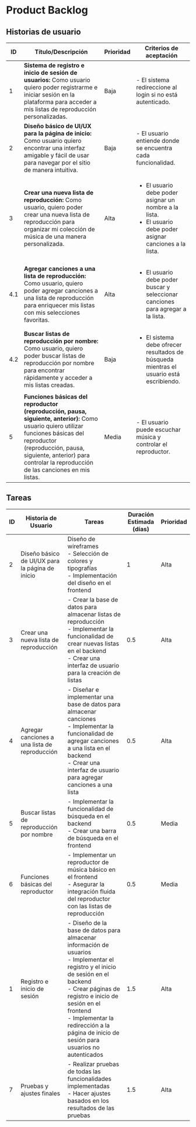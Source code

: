 # Product Backlog

## Historias de usuario

|ID|Título/Descripción|Prioridad|Criterios de aceptación|
|-|-|-|-|
|1|**Sistema de registro e inicio de sesión de usuarios:** Como usuario	quiero poder registrarme e iniciar sesión en la plataforma	para acceder a mis listas de reproducción personalizadas.|Baja|- El sistema redireccione al login si no está autenticado.|
|2|**Diseño básico de UI/UX para la página de inicio:** Como usuario	quiero encontrar una interfaz amigable y fácil de usar	para navegar por el sitio de manera intuitiva.|Baja|- El usuario entiende donde se encuentra cada funcionalidad.|
|3|**Crear una nueva lista de reproducción:** Como usuario, quiero poder crear una nueva lista de reproducción para organizar mi colección de música de una manera personalizada.|Alta|<ul><li>El usuario debe poder asignar un nombre a la lista.</li><li>El usuario debe poder asignar canciones a la lista.</li></ul>|
|4.1|**Agregar canciones a una lista de reproducción:** Como usuario, quiero poder agregar canciones a una lista de reproducción para enriquecer mis listas con mis selecciones favoritas.|Alta|<ul><li>El usuario debe poder buscar y seleccionar canciones para agregar a la lista.</li></ul>|
|4.2|**Buscar listas de reproducción por nombre:** Como usuario, quiero poder buscar listas de reproducción por nombre para encontrar rápidamente y acceder a mis listas creadas.|Baja|<ul><li>El sistema debe ofrecer resultados de búsqueda mientras el usuario está escribiendo.</li></ul>|
|5|**Funciones básicas del reproductor (reproducción, pausa, siguiente, anterior):** Como usuario	quiero utilizar funciones básicas del reproductor (reproducción, pausa, siguiente, anterior)	para controlar la reproducción de las canciones en mis listas.|Media|- El usuario puede escuchar música y controlar el reproductor.|

## Tareas

|ID|Historia de Usuario|	Tareas|Duración Estimada (días)|Prioridad|
|-|-|-|-|-|
|2|	Diseño básico de UI/UX para la página de inicio | Diseño de wireframes <br> - Selección de colores y tipografías <br> - Implementación del diseño en el frontend	|1|	Alta|
|3|	Crear una nueva lista de reproducción |- Crear la base de datos para almacenar listas de reproducción <br> - Implementar la funcionalidad de crear nuevas listas en el backend <br> - Crear una interfaz de usuario para la creación de listas	|0.5|	Alta|
|4|	Agregar canciones a una lista de reproducción	|- Diseñar e implementar una base de datos para almacenar canciones <br> - Implementar la funcionalidad de agregar canciones a una lista en el backend <br> - Crear una interfaz de usuario para agregar canciones a una lista	|0.5|	Alta|
|5|	Buscar listas de reproducción por nombre	|- Implementar la funcionalidad de búsqueda en el backend <br> - Crear una barra de búsqueda en el frontend	|0.5|	Media|
|6|	Funciones básicas del reproductor	|- Implementar un reproductor de música básico en el frontend <br> - Asegurar la integración fluida del reproductor con las listas de reproducción	|0.5|	Media|
|1|	Registro e inicio de sesión	|- Diseño de la base de datos para almacenar información de usuarios <br> - Implementar el registro y el inicio de sesión en el backend <br> - Crear páginas de registro e inicio de sesión en el frontend <br> - Implementar la redirección a la página de inicio de sesión para usuarios no autenticados	|1.5|	Alta|
|7|	Pruebas y ajustes finales	|- Realizar pruebas de todas las funcionalidades implementadas <br> - Hacer ajustes basados en los resultados de las pruebas	|1.5	|Alta|